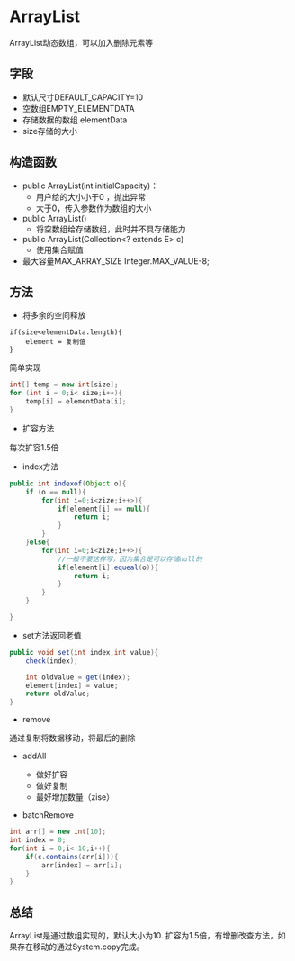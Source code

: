 # ArrayList

ArrayList动态数组，可以加入删除元素等

## 字段

- 默认尺寸DEFAULT_CAPACITY=10
- 空数组EMPTY_ELEMENTDATA
- 存储数据的数组 elementData
- size存储的大小


## 构造函数

- public ArrayList(int initialCapacity)：
    - 用户给的大小小于0 ，抛出异常
    - 大于0，传入参数作为数组的大小
- public ArrayList() 
    - 将空数组给存储数组，此时并不具存储能力
- public ArrayList(Collection<? extends E> c)
    - 使用集合赋值
- 最大容量MAX_ARRAY_SIZE Integer.MAX_VALUE-8;

## 方法

- 将多余的空间释放
```
if(size<elementData.length){
    element = 复制值
}
```

简单实现
```java
int[] temp = new int[size];
for (int i = 0;i< size;i++){
    temp[i] = elementData[i];
}
```

- 扩容方法

每次扩容1.5倍

- index方法

```java
public int indexof(Object o){
    if (o == null){
        for(int i=0;i<zize;i++>){
            if(element[i] == null){
                return i;
            }
        }
    }else{
        for(int i=0;i<zize;i++>){
            //一般不要这样写，因为集合是可以存储null的
            if(element[i].equeal(o)){
                return i;
            }
        }
    }

}
```

- set方法返回老值

```java
public void set(int index,int value){
    check(index);

    int oldValue = get(index);
    element[index] = value;
    return oldValue;
}
```

- remove

通过复制将数据移动，将最后的删除

- addAll

    - 做好扩容
    - 做好复制
    - 最好增加数量（zise）

- batchRemove

```java
int arr[] = new int[10];
int index = 0;
for(int i = 0;i< 10;i++){
    if(c.contains(arr[i])){
        arr[index] = arr[i];
    }
}
```

## 总结

ArrayList是通过数组实现的，默认大小为10. 扩容为1.5倍，有增删改查方法，如果存在移动的通过System.copy完成。